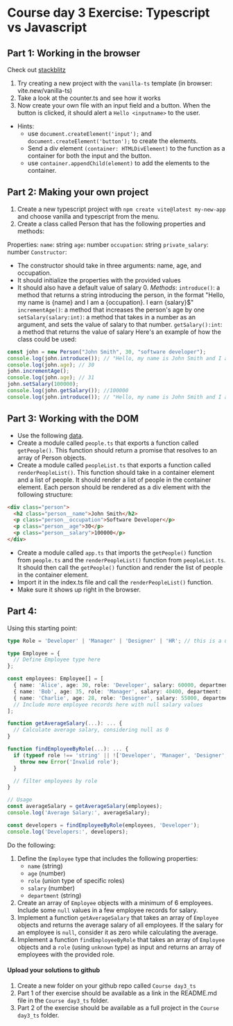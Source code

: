 # Course day 3 Exercise: Typescript vs Javascript
## Part 1: Working in the browser
Check out [stackblitz](https://blog.stackblitz.com/posts/vite-new-templates/)
1. Try creating a new project with the `vanilla-ts` template (in browser: vite.new/vanilla-ts)
2. Take a look at the counter.ts and see how it works
3. Now create your own file with an input field and a button. When the button is clicked, it should alert a `Hello <inputname>` to the user.
  - Hints: 
    - use `document.createElement('input');` and `document.createElement('button');` to create the elements.
    - Send a div element `(container: HTMLDivElement)` to the function as a container for both the input and the button.
    - use `container.appendChild(element)` to add the elements to the container.

## Part 2: Making your own project
1. Create a new typescript project with `npm create vite@latest my-new-app` and choose vanilla and typescript from the menu.
2. Create a class called Person that has the following properties and methods:

Properties:
`name`: string
`age`: number
`occupation`: string
`private_salary`: number
`Constructor`:
- The constructor should take in three arguments: name, age, and occupation.
- It should initialize the properties with the provided values
- It should also have a default value of salary 0.
*Methods*:
`introduce()`: a method that returns a string introducing the person, in the format "Hello, my name is {name} and I am a {occupation}. I earn {salary}$"
`incrementAge()`: a method that increases the person's age by one
`setSalary(salary:int)`: a method that takes in a number as an argument, and sets the value of salary to that number.
`getSalary():int`: a method that returns the value of salary
Here's an example of how the class could be used:

```typescript
const john = new Person("John Smith", 30, "software developer");
console.log(john.introduce()); // "Hello, my name is John Smith and I am a software developer. I earn 0$"
console.log(john.age); // 30
john.incrementAge();
console.log(john.age); // 31
john.setSalary(100000);
console.log(john.getSalary()); //100000
console.log(john.introduce()); // "Hello, my name is John Smith and I am a software developer. I earn 100000$"
```

## Part 3: Working with the DOM
- Use the following [data](./people.json).
- Create a module called `people.ts` that exports a function called `getPeople()`. This function should return a promise that resolves to an array of Person objects.
- Create a module called `peopleList.ts` that exports a function called `renderPeopleList()`. This function should take in a container element and a list of people. It should render a list of people in the container element. Each person should be rendered as a div element with the following structure:
```html
<div class="person">
  <h2 class="person__name">John Smith</h2>
  <p class="person__occupation">Software Developer</p>
  <p class="person__age">30</p>
  <p class="person__salary">100000</p>
</div>
```
- Create a module called `app.ts` that imports the `getPeople()` function from `people.ts` and the `renderPeopleList()` function from `peopleList.ts`. It should then call the `getPeople()` function and render the list of people in the container element.
- Import it in the index.ts file and call the `renderPeopleList()` function.
- Make sure it shows up right in the browser.

## Part 4:
Using this starting point: 
```typescript
type Role = 'Developer' | 'Manager' | 'Designer' | 'HR'; // this is a union type

type Employee = {
  // Define Employee type here
};

const employees: Employee[] = [
  { name: 'Alice', age: 30, role: 'Developer', salary: 60000, department: 'Engineering' },
  { name: 'Bob', age: 35, role: 'Manager', salary: 40400, department: 'Management' },
  { name: 'Charlie', age: 28, role: 'Designer', salary: 55000, department: 'Design' },
  // Include more employee records here with null salary values
];

function getAverageSalary(...): ... {
  // Calculate average salary, considering null as 0
}

function findEmployeeByRole(...): ... {
  if (typeof role !== 'string' || !['Developer', 'Manager', 'Designer', 'HR'].includes(role)) {
    throw new Error('Invalid role');
  }

  // filter employees by role
}

// Usage
const averageSalary = getAverageSalary(employees);
console.log('Average Salary:', averageSalary);

const developers = findEmployeeByRole(employees, 'Developer');
console.log('Developers:', developers);
```
Do the following:
1. Define the `Employee` type that includes the following properties:
   - `name` (string)
   - `age` (number)
   - `role` (union type of specific roles)
   - `salary` (number)
   - `department` (string)
2. Create an array of `Employee` objects with a minimum of 6 employees. Include some `null` values in a few employee records for salary.
3. Implement a function `getAverageSalary` that takes an array of `Employee` objects and returns the average salary of all employees. If the salary for an employee is `null`, consider it as zero while calculating the average.
4. Implement a function `findEmployeeByRole` that takes an array of `Employee` objects and a `role` (using `unknown` type) as input and returns an array of employees with the provided role.

#### Upload your solutions to github 
1. Create a new folder on your github repo called `Course day3_ts`
2. Part 1 of ther exercise should be available as a link in the README.md file in the `Course day3_ts` folder.
3. Part 2 of the exercise should be available as a full project in the `Course day3_ts` folder.
